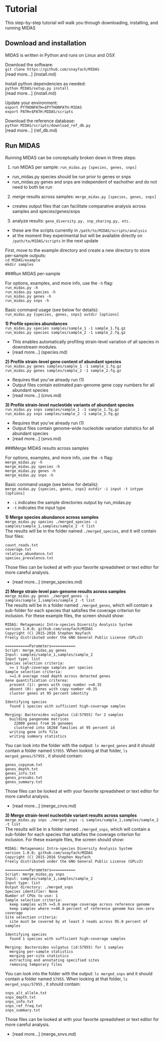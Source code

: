 # Tutorial

This step-by-step tutorial will walk you through downloading, installing, and running MIDAS

## Download and installation
MIDAS is written in Python and runs on Linux and OSX  

Download the software:  
`git clone https://github.com/snayfach/MIDAS`  
[read more...] (install.md)

Install python dependencies as needed:  
`python MIDAS/setup.py install`  
[read more...] (install.md)

Update your environment:  
`export PYTHONPATH=$PYTHONPATH:MIDAS`  
`export PATH=$PATH:MIDAS/scripts` 

Download the reference database:  
`python MIDAS/scripts/download_ref_db.py`   
[read more...] (ref_db.md)

## Run MIDAS

Running MIDAS can be conceptually broken down in three steps:  
1) run MIDAS per sample: `run_midas.py [species, genes, snps]`  
* run_midas.py species should be run prior to genes or snps
* run_midas.py genes and snps are independent of eachother and do not need to both be run  

2) merge results across samples: `merge_midas.py [species, genes, snps]`  
* creates output files that can facilitate comparative analysis across samples and species/genes/snps  

3) analyze results: `gene_diversity.py, snp_sharing.py, etc.`  
* these are the scripts currently in `/path/to/MIDAS/scripts/analysis`
* at the moment they experimental but will be available directly on `/path/to/MIDAS/scripts` in the next update

First, move to the example directory and create a new directory to store per-sample outputs:  
`cd MIDAS/example`  
`mkdir samples`  

###Run MIDAS per-sample

For options, examples, and more info, use the `-h` flag:  
`run_midas.py -h`  
`run_midas.py species -h`  
`run_midas.py genes -h`  
`run_midas.py snps -h`   

Basic command usage (see below for details):  
 `run_midas.py {species, genes, snps} outdir [options]`
 
**1) Profile species abundances**  
`run_midas.py species samples/sample_1 -1 sample_1.fq.gz`  
`run_midas.py species samples/sample_2 -1 sample_2.fq.gz`

* This enables automatically profiling strain-level variation of all species in downstream modules. 
* [read more...] (species.md)

**2) Profile strain-level gene content of abundant species**  
`run_midas.py genes samples/sample_1 -1 sample_1.fq.gz`  
`run_midas.py genes samples/sample_2 -1 sample_2.fq.gz` 

* Requires that you've already run (1)
* Output files contain estimated pan-genome gene copy numbers for all abundant species 
* [read more...] (cnvs.md)

**3) Profile strain-level nucleotide variants of abundant species**  
`run_midas.py snps samples/sample_1 -1 sample_1.fq.gz`  
`run_midas.py snps samples/sample_2 -1 sample_2.fq.gz` 

* Requires that you've already run (1)  
* Output files contain genome-wide nucleotide variation statistics for all abundant species 
* [read more...] (snvs.md)


###Merge MIDAS results across samples

For options, examples, and more info, use the `-h` flag:  
`merge_midas.py -h`  
`merge_midas.py species -h`  
`merge_midas.py genes -h`  
`merge_midas.py snps -h`   

Basic command usage (see below for details):  
 `merge_midas.py {species, genes, snps} outdir -i input -t intype [options]`

* `-i` indicates the sample directories output by run_midas.py  
* `-t` indicates the input type

**1) Merge species abundance across samples**  
`merge_midas.py species ./merged_species -i samples/sample_1,samples/sample_2 -t list`   
The results will be in the folder named `./merged_species`, and it will contain four files:
```
count_reads.txt
coverage.txt
relative_abundance.txt
species_prevalence.txt
```
Those files can be looked at with your favorite spreadsheet or text editor for more careful analysis.

* [read more...] (merge_species.md)

**2) Merge strain-level pan-genome results across samples**  
`merge_midas.py genes ./merged_genes -i samples/sample_1,samples/sample_2 -t list`  
The results will be in a folder named `./merged_genes`, which will contain a sub-folder for each species that satisfies the coverage criterion for inclusion.
For these example files, the screen should show:
```
MIDAS: Metagenomic Intra-species Diversity Analysis System
version 1.0.0; github.com/snayfach/MIDAS
Copyright (C) 2015-2016 Stephen Nayfach
Freely distributed under the GNU General Public License (GPLv3)

===========Parameters===========
Script: merge_midas.py genes
Input: samples/sample_1,samples/sample_2
Input type: list
Species selection criteria:
  >= 1 high-coverage samples per species
Sample selection criteria:
  >=1.0 average read depth across detected genes
Gene quantification criterea:
  present (1): genes with copy number >=0.35
  absent (0): genes with copy number <0.35
  cluster genes at 95 percent identity

Identifying species
  found 1 species with sufficient high-coverage samples

Merging: Bacteroides vulgatus (id:57955) for 2 samples
  building pangenome matrices
    22080 genes from 16 genomes
    clustered into 16268 families at 95 percent id
  writing gene info file
  writing summary statistics
```
You can look into the folder with the output:
`ls merged_genes`
and it should contain a folder named `57955`.
When looking at that folder, `ls merged_genes/57955` , it should contain:
```
genes_copynum.txt
genes_depth.txt
genes_info.txt
genes_presabs.txt
genes_summary.txt
```
Those files can be looked at with your favorite spreadsheet or text editor for more careful analysis.

* [read more...] (merge_cnvs.md)

**3) Merge strain-level nucleotide variant results across samples**  
`merge_midas.py snps ./merged_snps -i samples/sample_1,samples/sample_2 -t list`  
The results will be in a folder named `./merged_snps`, which will contain a sub-folder for each species that satisfies the coverage criterion for inclusion.
For these example files, the screen should show:
```
MIDAS: Metagenomic Intra-species Diversity Analysis System
version 1.0.0; github.com/snayfach/MIDAS
Copyright (C) 2015-2016 Stephen Nayfach
Freely distributed under the GNU General Public License (GPLv3)

===========Parameters===========
Script: merge_midas.py snps
Input: samples/sample_1,samples/sample_2
Input type: list
Output directory: ./merged_snps
Species identifier: None
Number of CPUs to use: 1
Sample selection criteria:
  keep samples with >=5.0 average coverage across reference genome
  keep samples where >=40.0 percent of reference genome has non-zero coverage
Site selection criteria:
  site must be covered by at least 3 reads across 95.0 percent of samples

Identifying species
  found 1 species with sufficient high-coverage samples

Merging: Bacteroides vulgatus (id:57955) for 1 samples
  merging per-sample statistics
  merging per-site statistics
  extracting and annotating specified sites
  removing temporary files
  ```

You can look into the folder with the output:
`ls merged_snps`
and it should contain a folder named `57955`.
When looking at that folder, `ls merged_snps/57955` , it should contain:  
```
snps_alt_allele.txt  
snps_depth.txt  
snps_info.txt  
snps_ref_freq.txt  
snps_summary.txt
```
Those files can be looked at with your favorite spreadsheet or text editor for more careful analysis.

* [read more...] (merge_snvs.md)
